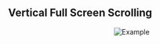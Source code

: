 ## Vertical Full Screen Scrolling

<div style="display:flex;justify-content:center;align-items:center" >
<img src="example.gif" alt="Example"/>
</div>
